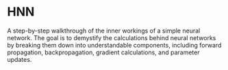 # HNN
A step-by-step walkthrough of the inner workings of a simple neural network. The goal is to demystify the calculations behind neural networks by breaking them down into understandable components, including forward propagation, backpropagation, gradient calculations, and parameter updates.
